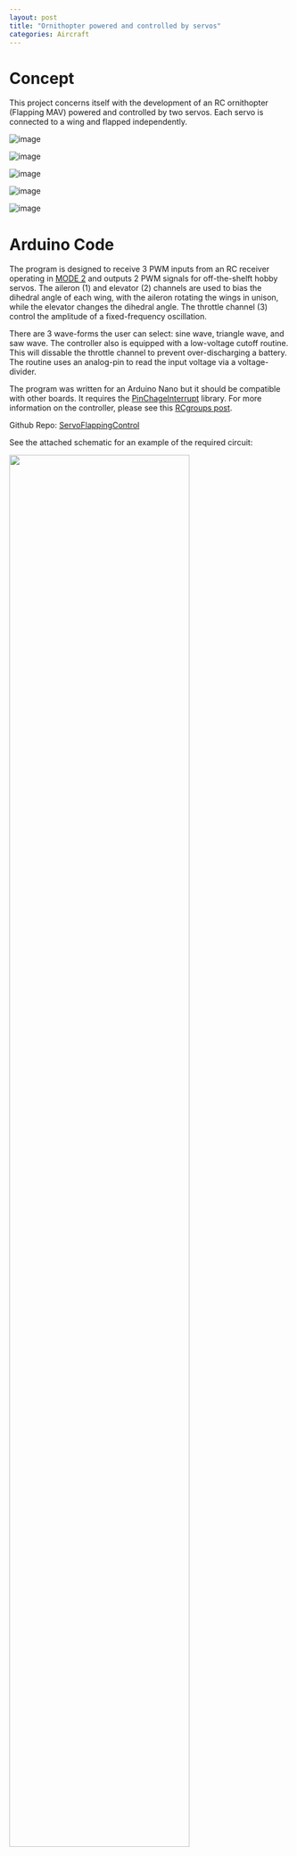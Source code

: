 ```yaml
---
layout: post
title: "Ornithopter powered and controlled by servos"
categories: Aircraft
---
```


# Concept
This project concerns itself with the development of an RC ornithopter (Flapping MAV) powered and controlled by two servos. Each servo is connected to a wing and flapped independently.

![image](https://raw.githubusercontent.com/RCmags/ServoFlappingControl/main/example_pics/servo_body_res.jpg)  

![image](https://raw.githubusercontent.com/RCmags/ServoFlappingControl/main/example_pics/bottom_view_res.JPG)  

![image](https://raw.githubusercontent.com/RCmags/ServoFlappingControl/main/example_pics/side_view_res.JPG)  

![image](https://raw.githubusercontent.com/RCmags/ServoFlappingControl/main/example_pics/flap_motion.gif)  

![image](https://raw.githubusercontent.com/RCmags/ServoFlappingControl/main/example_pics/roll_motion.gif)

# Arduino Code
The program is designed to receive 3 PWM inputs from an RC receiver operating in [MODE 2](https://www.rc-airplane-world.com/rc-transmitter-modes.html) and outputs 2 PWM signals for off-the-shelft hobby servos. The aileron (1) and elevator (2) channels are used to bias the dihedral angle of each wing, with the aileron rotating the wings in unison, while the elevator changes the dihedral angle. The throttle channel (3) control the amplitude of a fixed-frequency oscillation. 

There are 3 wave-forms the user can select: sine wave, triangle wave, and saw wave. The controller also is equipped with a low-voltage cutoff routine. This will dissable the throttle channel to prevent over-discharging a battery. The routine uses an analog-pin to read the input voltage via a voltage-divider. 

The program was written for an Arduino Nano but it should be compatible with other boards. 
It requires the [PinChageInterrupt](https://www.arduino.cc/reference/en/libraries/pinchangeinterrupt/) library.
For more information on the controller, please see this [RCgroups post](https://www.rcgroups.com/forums/showpost.php?p=41325203&postcount=69).

Github Repo: [ServoFlappingControl](https://github.com/RCmags/ServoFlappingControl)

See the attached schematic for an example of the required circuit:

<img src = "https://raw.githubusercontent.com/RCmags/ServoFlappingControl/main/ReceiverServoFlap_VoltCutoff.png" width = "80%">

This video demonstrates how the controller works:  
[![video](https://img.youtube.com/vi/T6NfZD_iuEs/hqdefault.jpg)](https://youtu.be/T6NfZD_iuEs)  

# Videos
Below you can see videos showing different iterations of the aircraft:

[![video](https://img.youtube.com/vi/mhs4mhZv6aE/hqdefault.jpg)](https://youtu.be/mhs4mhZv6aE)  
<p align="center">Iteration 1. Underpowered servos</p>

[![video](https://img.youtube.com/vi/tji2ks2tRWM/hqdefault.jpg)](https://youtu.be/tji2ks2tRWM)
<p align="center">Iteration 2. Inefficient wings</p>  

[![video](https://img.youtube.com/vi/1Y5dV8BgdM8/hqdefault.jpg)](https://youtu.be/1Y5dV8BgdM8)  
<p align="center">Iteration 3. Assymetric wing elasticity</p>

[![video](https://img.youtube.com/vi/EZ9vgVurDFM/hqdefault.jpg)](https://youtu.be/EZ9vgVurDFM)  
<p align="center">Iteration 3. Segmented wing panels</p>

# Construction blog
For detailed information on the steps taken to build this aircraft, see this thread on RCgroups: [Attempts at a servo flap ornithopter](https://www.rcgroups.com/forums/showthread.php?3221699-Attempt(s)-at-a-servo-flap-ornithopter). The most descriptive posts have are listed below for easy access:    

_Posts..._
1. [Very simple math model](https://www.rcgroups.com/forums/showpost.php?p=41093927&postcount=10)
2. [Energy and oscillating mass](https://www.rcgroups.com/forums/showpost.php?p=41104533&postcount=14)
3. [Elastic actuators - motors and springs](https://www.rcgroups.com/forums/showpost.php?p=41117281&postcount=20)
4. First iteration - the build begins!: 
	- [Part 1](https://www.rcgroups.com/forums/showpost.php?p=41126441&postcount=24)
	- [Part 2](https://www.rcgroups.com/forums/showpost.php?p=41126441&postcount=25)
5. [Control via dihedral offset: Pitch-flap coupling](https://www.rcgroups.com/forums/showpost.php?p=41151391&postcount=33)
6. [Oscillating wing as 2nd order damped system](https://www.rcgroups.com/forums/showpost.php?p=41164641&postcount=36)
7. Second iteration: 
	- [New frame and servo horns](https://www.rcgroups.com/forums/showpost.php?p=41166873&postcount=37)
	- [Wing build](https://www.rcgroups.com/forums/showpost.php?p=41183483&postcount=40)
	- [Covering the wing](https://www.rcgroups.com/forums/showpost.php?p=41195325&postcount=43)
	- [Completed wings and mounted electronics](https://www.rcgroups.com/forums/showpost.php?p=41229197&postcount=47)
	- [Glide tests](https://www.rcgroups.com/forums/showpost.php?p=41251767&postcount=50)
	- [Longer tail boom and additional spring](https://www.rcgroups.com/forums/showpost.php?p=41257839&postcount=52)
	- [Wiring electronics](https://www.rcgroups.com/forums/showpost.php?p=41264455&postcount=55)
	- [Arduino Code](https://www.rcgroups.com/forums/showpost.php?p=41273735&postcount=57)
	- [Powered test flights](https://www.rcgroups.com/forums/showpost.php?p=41307103&postcount=61) 
	- [Adding low voltage cutoff](https://www.rcgroups.com/forums/showpost.php?p=41325203&postcount=69)
	
8. [Maximum motor efficiency: Idealized case](https://www.rcgroups.com/forums/showpost.php?p=41250929&postcount=49)
9. [A simple model to determine servo speed and torque](https://www.rcgroups.com/forums/showpost.php?p=41350463&postcount=70)
10. Oscillating servo: 
	- [Initial experiment with springs](https://www.rcgroups.com/forums/showpost.php?p=41611419&postcount=106)
	- [Current experiment #2](https://www.rcgroups.com/forums/showpost.php?p=41793219&postcount=114)
	- [Direct and indirect drive](https://www.rcgroups.com/forums/showpost.php?p=42099773&postcount=118)
	
11. Forth iteration:
	- [Constructing the fuselage](https://www.rcgroups.com/forums/showpost.php?p=42335531&postcount=125)
	- [Adding electronics and Tail](https://www.rcgroups.com/forums/showpost.php?p=42352337&postcount=130)
	- [Membrane wings inspired on Hang glider Sail](https://www.rcgroups.com/forums/showpost.php?p=42368071&postcount=136)
	- [Composite Foam-Fabric wings](https://www.rcgroups.com/forums/showpost.php?p=42374421&postcount=141)
	- [Adding tail servos](https://www.rcgroups.com/forums/showpost.php?p=42379981&postcount=144)
	- [Unsuccesful flight...](https://www.rcgroups.com/forums/showpost.php?p=42380089&postcount=145)
	- [Experiments with wing articulation](https://www.rcgroups.com/forums/showpost.php?p=43071065&postcount=159)
	- [Initial test with segmented wings](https://www.rcgroups.com/forums/showpost.php?p=47159375&postcount=188)
	
12. [Measured oscillations - Updated Servo controller code - servoMotor Library](https://www.rcgroups.com/forums/showpost.php?p=43079349&postcount=164)
13. Analysis of the effects of wing elasticity:
	- [Part 1](https://www.rcgroups.com/forums/showpost.php?p=43356729&postcount=172)
	- [Part 2](https://www.rcgroups.com/forums/showpost.php?p=47154289&postcount=185)
	
